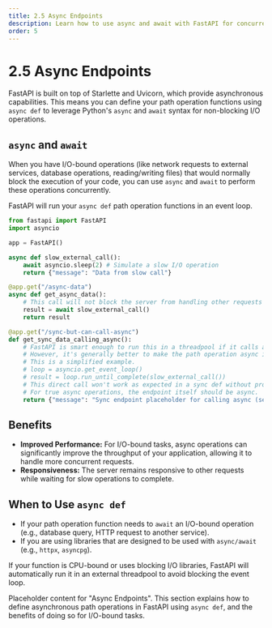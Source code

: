 ```yaml
---
title: 2.5 Async Endpoints
description: Learn how to use async and await with FastAPI for concurrent programming.
order: 5
---
```


# 2.5 Async Endpoints

FastAPI is built on top of Starlette and Uvicorn, which provide asynchronous capabilities. This means you can define your path operation functions using `async def` to leverage Python's `async` and `await` syntax for non-blocking I/O operations.

## `async` and `await`

When you have I/O-bound operations (like network requests to external services, database operations, reading/writing files) that would normally block the execution of your code, you can use `async` and `await` to perform these operations concurrently.

FastAPI will run your `async def` path operation functions in an event loop.

```python
from fastapi import FastAPI
import asyncio

app = FastAPI()

async def slow_external_call():
    await asyncio.sleep(2) # Simulate a slow I/O operation
    return {"message": "Data from slow call"}

@app.get("/async-data")
async def get_async_data():
    # This call will not block the server from handling other requests
    result = await slow_external_call()
    return result

@app.get("/sync-but-can-call-async")
def get_sync_data_calling_async():
    # FastAPI is smart enough to run this in a threadpool if it calls async code
    # However, it's generally better to make the path operation async if it involves await.
    # This is a simplified example.
    # loop = asyncio.get_event_loop()
    # result = loop.run_until_complete(slow_external_call())
    # This direct call won't work as expected in a sync def without proper handling.
    # For true async operations, the endpoint itself should be async.
    return {"message": "Sync endpoint placeholder for calling async (see notes)"}

```

## Benefits
- **Improved Performance:** For I/O-bound tasks, async operations can significantly improve the throughput of your application, allowing it to handle more concurrent requests.
- **Responsiveness:** The server remains responsive to other requests while waiting for slow operations to complete.

## When to Use `async def`
- If your path operation function needs to `await` an I/O-bound operation (e.g., database query, HTTP request to another service).
- If you are using libraries that are designed to be used with `async/await` (e.g., `httpx`, `asyncpg`).

If your function is CPU-bound or uses blocking I/O libraries, FastAPI will automatically run it in an external threadpool to avoid blocking the event loop.

Placeholder content for "Async Endpoints". This section explains how to define asynchronous path operations in FastAPI using `async def`, and the benefits of doing so for I/O-bound tasks.

